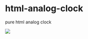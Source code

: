 # html-analog-clock

pure html analog clock

![](https://fushihara.github.io/html-analog-clock/preview.gif)
